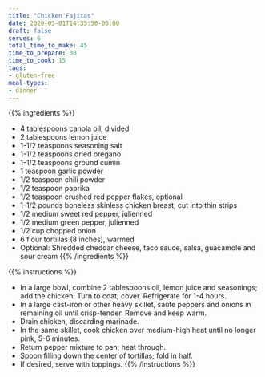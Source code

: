 ```yaml
---
title: "Chicken Fajitas"
date: 2020-03-01T14:35:56-06:00
draft: false
serves: 6
total_time_to_make: 45
time_to_prepare: 30
time_to_cook: 15
tags:
- gluten-free
meal-types:
- dinner
---
```


{{% ingredients %}}
- 4 tablespoons canola oil, divided
- 2 tablespoons lemon juice
- 1-1/2 teaspoons seasoning salt
- 1-1/2 teaspoons dried oregano
- 1-1/2 teaspoons ground cumin
- 1 teaspoon garlic powder
- 1/2 teaspoon chili powder
- 1/2 teaspoon paprika
- 1/2 teaspoon crushed red pepper flakes, optional
- 1-1/2 pounds boneless skinless chicken breast, cut into thin strips
- 1/2 medium sweet red pepper, julienned
- 1/2 medium green pepper, julienned
- 1/2 cup chopped onion
- 6 flour tortillas (8 inches), warmed
- Optional: Shredded cheddar cheese, taco sauce, salsa, guacamole and sour cream
{{% /ingredients %}}

{{% instructions %}}
- In a large bowl, combine 2 tablespoons oil, lemon juice and seasonings; add the chicken. Turn to coat; cover. Refrigerate for 1-4 hours.
- In a large cast-iron or other heavy skillet, saute peppers and onions in remaining oil until crisp-tender. Remove and keep warm.
- Drain chicken, discarding marinade.
- In the same skillet, cook chicken over medium-high heat until no longer pink, 5-6 minutes.
- Return pepper mixture to pan; heat through.
- Spoon filling down the center of tortillas; fold in half.
- If desired, serve with toppings.
{{% /instructions %}}
